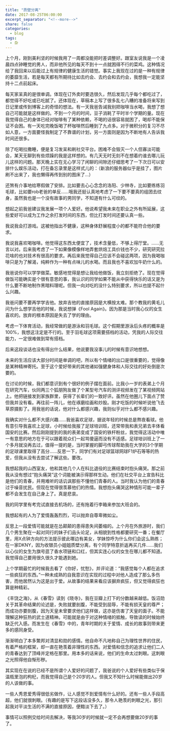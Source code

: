 ```yaml
---
title: "质壁分离"
date: 2017-08-25T06:00:00
excerpt_separator: "<!--more-->"
share: false
categories:
  - blog
tags:
  - 杂
---
```


上个月，刚到美利坚的时候我用了一周都没能把时差调整好。跟室友说我是一个凌晨四点钟睡觉的男人，而非他所见的每天不到十一点就困得不行的菜鸡。这种情况给了我回来以后能过上有规律的健康生活的错觉。事实上我现在过的是一种有规律的萎靡生活，若是每天都有所期待比如去约会、去约会和去约会，我想我一定能坚持十二点前起床。

每天家呆真的是很单调。体现在订外卖时要选很久，然后发现几乎每个都吃过了，都觉得不好吃或已吃腻了。还体现在，草稿本上写了很多乱七八糟的准备将来写到日记里或传到博客上的奇怪的想法。有一天我爸告诫我别把咖啡当水喝，我想了想自己可能就是这样做的。不到一个月的时间，豆子消耗了平时半个学期的量。现在我觉得自己的身体已经对咖啡有了某种依赖，不喝的话很容易就困了，喝却不能保证不会困。有一天吃完晚饭喝了杯咖啡然后睡到了九点多。对于微积分的复习不尽如人意，一方面要怪我制定了不靠谱的计划，另一方面则是因为不断地有人告诉我时间还很多。

除了吃喝拉撒睡，便是复习发呆和刷社交平台。困难不会毁灭一个人但寡淡可能会，某天无聊到有些烦躁的我是这样想的。有几天无时无刻不在想着约谁去哪儿玩儿这样的问题。那天晚上实在无心学习了闲聊的间隙还仔细思考了一下次日可以安排什么娱乐活动，打在备忘录里是这样式儿的：（新浪的服务器似乎是挂了，图片刷不出来了，我也懒得再传到别的图床了…）

还煞有介事地给寒假做了安排。比如要去心心念念的洛阳、少林寺，比如要练练羽毛球，比如要rob老爸的单反……哦我还挺认真地考虑了一下要不要真的组团去纹身，虽然我也是一个没有故事的男同学，不知道有什么可纹的。

想起之前我爸建议我发展一项个人爱好。他说希望我未来在职业之外有所延展，这些爱好可以成为工作之余打发时间的东西，但比打发时间还要认真一些。

我说我会打游戏。这被他指出不健康，这种身体舒展程度小的都不能符合他的要求。

我说我喜欢喝咖啡。他觉得这东西太便宜了，技术含量低，不够上得厅堂。……无言以对。后来我考虑了一下如果像模像样地弄套烘焙工具价钱也不少，研究研究拉花啥的也对技术有很高的要求。再后来我觉得自己应该不会碰这两项，因为我喝咖啡只是为了解渴，纯粹作为一种有点味儿的水喝。而且我也不喜欢加牛奶什么的。

我爸说你可以学学做菜。敏感地觉得是想让我给他做饭，我立刻拒绝了。现在觉得做饭可能确实是个很有意思的事，我认识的同学如果不能从中获得快乐的话又是为什么要不断地制作黑暗料理呢。但我一向对吃的没什么特别要求，所以也提不起什么兴趣。

我爸问要不要再学学吉他。放弃吉他的直接原因是大横按太难。那个教我的黄毛儿问为什么想学吉他的时候，我说想弹《Fool Again》。因为那是当时我心仪的女生喜欢的。放弃的根本原因是失去了学的理由。

考虑一下体育活动，我经常做的是游泳和羽毛球。这个假期里游泳后头疼的概率是100%，我想这注定是不行的。至于羽毛球这项需要搭档的活动，凭我的人际交往能力，一定很难做到常有搭档。

后来这段谈话也没有得出什么结果，他说要我没事儿的时候有意识地想想。

未来的生活应该大部分时间是单调的吧，所以有个情绪的出口是很重要的，觉得像是某种精神寄托。至于这个爱好带来的其他诸如强健身体和人际交往的好处倒是次要的。

在讨论的时候，我们都意识到有个很好的例子摆在面前。比我小一岁的表弟上个月在研究汽车，伙同两三个狐朋狗友做了个某型号汽车的测评视频发在了某视频网站上。他把链接发到家族群里，获得了长辈们的一致好评。虽然在他圈儿下面点了赞但我并没有看。再往前一阵儿，他在琢磨绘画和炒股。刚才吃饭的时候听说他飞去草原摄影了。用我爸的话说，他对什么都感兴趣，我则似乎对什么都不感兴趣。

我确实对什么都不大感兴趣……我爸喜欢足球，据说年轻的时候总是熬夜看球。他有意引导我喜欢上足球，小时候给我报了足球培训班，还常带我和表兄弟去丰体看国安的比赛。然后刚刚提到的我的表弟变成了国安的铁杆粉丝，我觉得这活动中唯一有意思的地方在于可以跟着观众们一起骂傻逼而没有不适感。足球培训班上了一个多月就没再去过，值得一提的是，当时掌握的脚弓传球帮助我在大学的3个学期的足球课里取得了高分……反思一下，同学们有对足球篮球网球F1炉石等等的热爱，但我从没有去尝试了解这些。要改。

我想起我的山西室友，他和其他几个人在科比退役的比赛结束时抱头痛哭。那之前我从没有想过“抱头痛哭”这个词能被演示得那样生动。他们在社交平台上宣告科比是他们的青春，并用难听的话讥讽那些不懂他们青春的人。当时我认为他们的青春过于噪音扰民。但现在觉得很羡慕他们的热情。我想抱头痛哭这种情形可能一辈子都不会发生在自己身上了。真是悲哀。

我的同学里有考完试直接去机场的，还有拖着行李箱来参加大班会的。

我想起有的人为了爱情轰轰烈烈，可以抛弃自尊卑微如尘。

反思上一段爱情可能就是在怂颠颠的患得患失间萎缩的。上个月在外旅游时，我们几个男生聚在一起对同行的妹子们品头论足，从相貌到性格都要研究一番；在餐厅里，用X点钟方向的方法提示彼此哪边有美女，学妹惊呼为什么你们会这么熟练；在一家DKNY，因为收银员小姐姐质壁分离，有个同学特意折返再买几件……我们以心仪的女生为旗号逛了香水项链和口红，但其实连心仪的女生在哪儿都不知道。我觉得自己要用很久很久才能遇到她。

上个学期最忙的时候我去看了《你好，忧愁》，并评论道：“我感觉每个人都在追求一些疯狂的东西。”一种未成熟的自我意识在实现的过程中对他人造成了那么多伤害，而他居然认为这是出于爱。从故事的结果来看应该摒弃疯狂，但又觉得疯狂也算是种精彩。

《丰饶之海》，从《春雪》读到《晓寺》，我在豆瓣上打下的分数越来越低。饭沼勋关于其革命结果的论述是，失败就要剖腹，不能受到屈辱，不能有损天皇的尊严；而成功亦要剖腹，因为天皇未曾要求他们这样做，这亦是伤害了天皇的面子。不能理解这种狂热的武士道精神。可能就是由于对这种情绪的抵触，导致读的时候始终缺乏代入感。而发生在《春雪》中的，青年时期的关于爱情、成长的故事则带来更多的感同身受。

渐渐明白了本多繁邦对清显和勋的感情。他自命不凡地称自己为理性世界的住民，有着严格的框架，却一直在艳羡着非理性的东西。对爱情和信念的追求让他们二人的青春达到了顶峰并定格在那里。用本多的话来说，他们的生命太过刺眼。这刺眼之光照得他自惭形秽。

其实现在在说的已经不是所谓个人爱好的问题了，我爸说的个人爱好有些类似于保温瓶里泡的枸杞，而我觉得自己是个20岁的人。但我又不知什么时候能做出20岁的人该做的事。

一些人秀恩爱秀得很低劣做作，让人感觉不到爱情有什么好的。还有一些人手段高超，他们就很刺眼。（有趣的是写下这段话没多久，那令人艳羡的刺眼之光，那引起我对平淡生活的不满的直接原因，便黯淡下去了。）

事情可以照例交给时间去解决，等我30岁的时候就一定不会再想要做20岁的事了。
